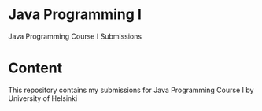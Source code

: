 # Java Programming I
Java Programming Course I Submissions

# Content
This repository contains my submissions for Java Programming Course I by University of Helsinki

